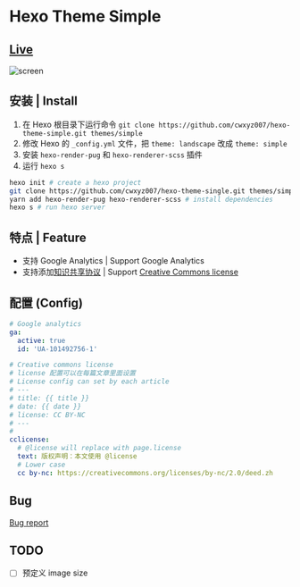 # Hexo Theme Simple

## [Live](https://cwxyz007.github.io)

![screen](images/hexo-theme-simple.gif)

## 安装 | Install

1. 在 Hexo 根目录下运行命令 `git clone https://github.com/cwxyz007/hexo-theme-simple.git themes/simple`
2. 修改 Hexo 的 `_config.yml` 文件，把 `theme: landscape` 改成 `theme: simple`
3. 安装 `hexo-render-pug` 和 `hexo-renderer-scss` 插件
4. 运行 `hexo s`

```bash
hexo init # create a hexo project
git clone https://github.com/cwxyz007/hexo-theme-single.git themes/simple # download hexo-theme
yarn add hexo-render-pug hexo-renderer-scss # install dependencies
hexo s # run hexo server
```

## 特点 | Feature

- 支持 Google Analytics | Support Google Analytics
- 支持添加[知识共享协议] | Support [Creative Commons license]

## 配置 (Config)

```yaml
# Google analytics
ga:
  active: true
  id: 'UA-101492756-1'

# Creative commons license
# license 配置可以在每篇文章里面设置
# License config can set by each article
# ---
# title: {{ title }}
# date: {{ date }}
# license: CC BY-NC
# ---
#
cclicense:
  # @license will replace with page.license
  text: 版权声明：本文使用 @license
  # Lower case
  cc by-nc: https://creativecommons.org/licenses/by-nc/2.0/deed.zh
```

## Bug

[Bug report](https://github.com/cwxyz007/hexo-theme-simple/issues)

[知识共享协议]: https://www.wikiwand.com/zh-hans/%E5%89%B5%E4%BD%9C%E5%85%B1%E7%94%A8%E6%8E%88%E6%AC%8A%E6%A2%9D%E6%AC%BE
[creative commons license]: https://www.wikiwand.com/en/Creative_Commons_license

## TODO

- [ ] 预定义 image size
